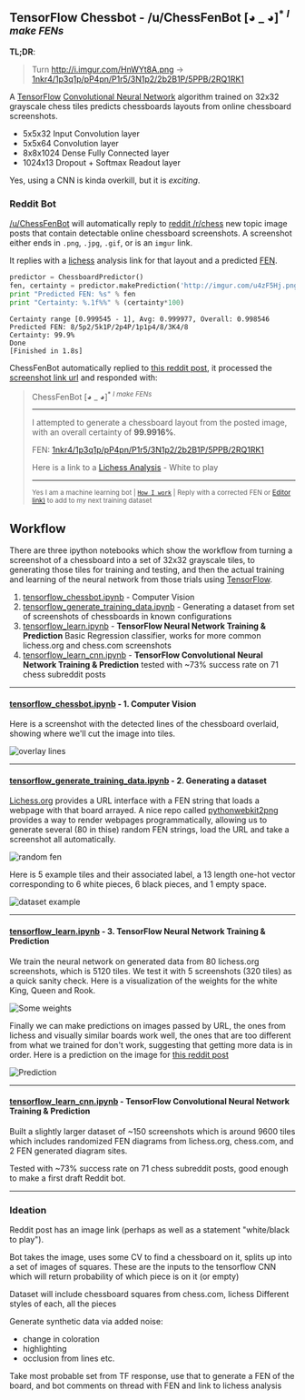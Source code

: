 TensorFlow Chessbot - /u/ChessFenBot [◕ _ ◕]<sup>\* *I make FENs*</sup>
---

**TL;DR**: 
> Turn http://i.imgur.com/HnWYt8A.png → [1nkr4/1p3q1p/pP4pn/P1r5/3N1p2/2b2B1P/5PPB/2RQ1RK1](http://www.lichess.org/analysis/1nkr4/1p3q1p/pP4pn/P1r5/3N1p2/2b2B1P/5PPB/2RQ1RK1_w)

A [TensorFlow](www.tensorflow.org) [Convolutional Neural Network](https://en.wikipedia.org/wiki/Convolutional_neural_network) algorithm trained on 32x32 grayscale chess tiles predicts chessboards layouts from online chessboard screenshots.

* 5x5x32 Input Convolution layer
* 5x5x64 Convolution layer
* 8x8x1024 Dense Fully Connected layer
* 1024x13 Dropout + Softmax Readout layer

Yes, using a CNN is kinda overkill, but it is *exciting*.

### Reddit Bot

[/u/ChessFenBot](https://www.reddit.com/user/ChessFenBot) will automatically reply to [reddit /r/chess](https://www.reddit.com/r/) new topic image posts that contain detectable online chessboard screenshots. A screenshot either ends in `.png`, `.jpg`, `.gif`, or is an `imgur` link. 

It replies with a [lichess](http://www.lichess.org) analysis link for that layout and a predicted [FEN](https://en.wikipedia.org/wiki/Forsyth%E2%80%93Edwards_Notation).

```py
predictor = ChessboardPredictor()
fen, certainty = predictor.makePrediction('http://imgur.com/u4zF5Hj.png')
print "Predicted FEN: %s" % fen
print "Certainty: %.1f%%" % (certainty*100)
```

```
Certainty range [0.999545 - 1], Avg: 0.999977, Overall: 0.998546
Predicted FEN: 8/5p2/5k1P/2p4P/1p1p4/8/3K4/8
Certainty: 99.9%
Done
[Finished in 1.8s]
```

ChessFenBot automatically replied to [this reddit post](https://www.reddit.com/r/chess/comments/45osos/very_difficult_find_the_best_move_for_white/d004cg6?context=3), it processed the [screenshot link url](http://i.imgur.com/HnWYt8A.png) and responded with:

> ChessFenBot [◕ _ ◕]<sup>\* *I make FENs*</sup>
> 
> ---
> 
> I attempted to generate a chessboard layout from the posted image, with an overall certainty of **99.9916%**.
> 
> FEN: [1nkr4/1p3q1p/pP4pn/P1r5/3N1p2/2b2B1P/5PPB/2RQ1RK1](http://www.fen-to-image.com/image/30/1nkr1111/1p111q1p/pP1111pn/P1r11111/111N1p11/11b11B1P/11111PPB/11RQ1RK1.png)
> 
> Here is a link to a [Lichess Analysis](http://www.lichess.org/analysis/1nkr4/1p3q1p/pP4pn/P1r5/3N1p2/2b2B1P/5PPB/2RQ1RK1_w) - White to play
> 
> ---
> 
> <sup>Yes I am a machine learning bot | [`How I work`](https://github.com/Elucidation/tensorflow_chessbot 'Must go deeper') | Reply with a corrected FEN or [Editor link)](http://www.lichess.org/editor/r1b1r1k1/5pp1/p1pR1nNp/8/2B5/2q5/P1P1Q1PP/5R1K) to add to my next training dataset</sup>

## Workflow

There are three ipython notebooks which show the workflow from turning a screenshot of a chessboard into a set of 32x32 grayscale tiles, to generating those tiles for training and testing, and then the actual training and learning of the neural network from those trials using [TensorFlow](http://www.tensorflow.org).

1. [tensorflow_chessbot.ipynb](tensorflow_compvision.ipynb) - Computer Vision
1. [tensorflow_generate_training_data.ipynb](tensorflow_generate_training_data.ipynb) - Generating a dataset from set of screenshots of chessboards in known configurations
1. [tensorflow_learn.ipynb](tensorflow_learn.ipynb) - **TensorFlow Neural Network Training & Prediction** Basic Regression classifier, works for more common lichess.org and chess.com screenshots
1. [tensorflow_learn_cnn.ipynb](tensorflow_learn_cnn.ipynb) - **TensorFlow Convolutional Neural Network Training & Prediction** tested with ~73% success rate on 71 chess subreddit posts

---

#### [tensorflow_chessbot.ipynb](tensorflow_chessbot.ipynb) - 1. Computer Vision

Here is a screenshot with the detected lines of the chessboard overlaid, showing where we'll cut the image into tiles.

![overlay lines](readme_images/overlay_lines.png)

---

####  [tensorflow_generate_training_data.ipynb](tensorflow_generate_training_data.ipynb) - 2. Generating a dataset

[Lichess.org](lichess.org) provides a URL interface with a FEN string that loads a webpage with that board arrayed. A nice repo called [pythonwebkit2png](https://github.com/adamn/python-webkit2png) provides a way to render webpages programmatically, allowing us to generate several (80 in thise) random FEN strings, load the URL and take a screenshot all automatically.

![random fen](readme_images/random_fen.png)

Here is 5 example tiles and their associated label, a 13 length one-hot vector corresponding to 6 white pieces, 6 black pieces, and 1 empty space.

![dataset example](readme_images/dataset_example.png)

---

#### [tensorflow_learn.ipynb](tensorflow_learn.ipynb) - 3. TensorFlow Neural Network Training & Prediction

We train the neural network on generated data from 80 lichess.org screenshots, which is 5120 tiles. We test it with 5 screenshots (320 tiles) as a quick sanity check. Here is a visualization of the weights for the white King, Queen and Rook.

![Some weights](readme_images/weight_KQR.png)

Finally we can make predictions on images passed by URL, the ones from lichess and visually similar boards work well, the ones that are too different from what we trained for don't work, suggesting that getting more data is in order. Here is a prediction on the image for [this reddit post](https://www.reddit.com/r/chess/comments/45inab/moderate_black_to_play_and_win/)

![Prediction](readme_images/prediction.png)

---

#### [tensorflow_learn_cnn.ipynb](tensorflow_learn_cnn.ipynb) - TensorFlow Convolutional Neural Network Training & Prediction

Built a slightly larger dataset of ~150 screenshots which is around 9600 tiles which includes randomized FEN diagrams from lichess.org, chess.com, and 2 FEN generated diagram sites.

Tested with ~73% success rate on 71 chess subreddit posts, good enough to make a first draft Reddit bot.

---

### Ideation
Reddit post has an image link (perhaps as well as a statement "white/black to play").

Bot takes the image, uses some CV to find a chessboard on it, splits up into
a set of images of squares. These are the inputs to the tensorflow CNN
which will return probability of which piece is on it (or empty)

Dataset will include chessboard squares from chess.com, lichess
Different styles of each, all the pieces

Generate synthetic data via added noise:
 * change in coloration
 * highlighting
 * occlusion from lines etc.

Take most probable set from TF response, use that to generate a FEN of the
board, and bot comments on thread with FEN and link to lichess analysis
